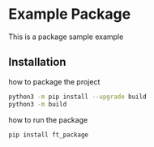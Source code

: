# Example Package

This is a package sample example

## Installation

how to package the project
```bash
python3 -m pip install --upgrade build
python3 -m build
```

how to run the package
```bash
pip install ft_package
```
